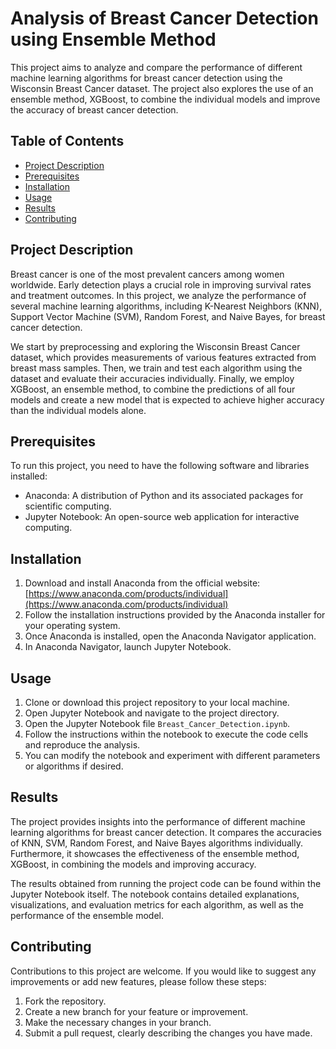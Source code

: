 # Analysis of Breast Cancer Detection using Ensemble Method

This project aims to analyze and compare the performance of different machine learning algorithms for breast cancer detection using the Wisconsin Breast Cancer dataset. The project also explores the use of an ensemble method, XGBoost, to combine the individual models and improve the accuracy of breast cancer detection.

## Table of Contents

- [Project Description](#project-description)
- [Prerequisites](#prerequisites)
- [Installation](#installation)
- [Usage](#usage)
- [Results](#results)
- [Contributing](#contributing)


## Project Description

Breast cancer is one of the most prevalent cancers among women worldwide. Early detection plays a crucial role in improving survival rates and treatment outcomes. In this project, we analyze the performance of several machine learning algorithms, including K-Nearest Neighbors (KNN), Support Vector Machine (SVM), Random Forest, and Naive Bayes, for breast cancer detection.

We start by preprocessing and exploring the Wisconsin Breast Cancer dataset, which provides measurements of various features extracted from breast mass samples. Then, we train and test each algorithm using the dataset and evaluate their accuracies individually. Finally, we employ XGBoost, an ensemble method, to combine the predictions of all four models and create a new model that is expected to achieve higher accuracy than the individual models alone.

## Prerequisites

To run this project, you need to have the following software and libraries installed:

- Anaconda: A distribution of Python and its associated packages for scientific computing.
- Jupyter Notebook: An open-source web application for interactive computing.

## Installation

1. Download and install Anaconda from the official website: [https://www.anaconda.com/products/individual](https://www.anaconda.com/products/individual)
2. Follow the installation instructions provided by the Anaconda installer for your operating system.
3. Once Anaconda is installed, open the Anaconda Navigator application.
4. In Anaconda Navigator, launch Jupyter Notebook.

## Usage

1. Clone or download this project repository to your local machine.
2. Open Jupyter Notebook and navigate to the project directory.
3. Open the Jupyter Notebook file `Breast_Cancer_Detection.ipynb`.
4. Follow the instructions within the notebook to execute the code cells and reproduce the analysis.
5. You can modify the notebook and experiment with different parameters or algorithms if desired.

## Results

The project provides insights into the performance of different machine learning algorithms for breast cancer detection. It compares the accuracies of KNN, SVM, Random Forest, and Naive Bayes algorithms individually. Furthermore, it showcases the effectiveness of the ensemble method, XGBoost, in combining the models and improving accuracy.

The results obtained from running the project code can be found within the Jupyter Notebook itself. The notebook contains detailed explanations, visualizations, and evaluation metrics for each algorithm, as well as the performance of the ensemble model.

## Contributing

Contributions to this project are welcome. If you would like to suggest any improvements or add new features, please follow these steps:

1. Fork the repository.
2. Create a new branch for your feature or improvement.
3. Make the necessary changes in your branch.
4. Submit a pull request, clearly describing the changes you have made.


